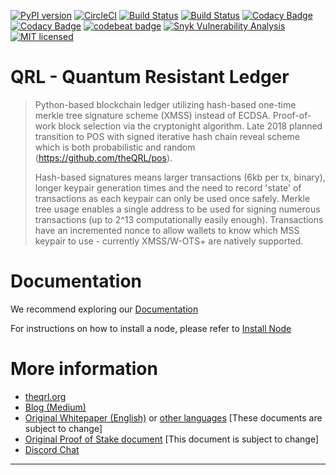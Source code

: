 
[![PyPI version](https://badge.fury.io/py/qrl.svg)](https://badge.fury.io/py/qrl)
[![CircleCI](https://circleci.com/gh/theQRL/QRL.svg?style=svg)](https://circleci.com/gh/theQRL/QRL)
[![Build Status](https://travis-ci.org/theQRL/QRL.svg?branch=master)](https://travis-ci.org/theQRL/QRL) 
[![Build Status](https://img.shields.io/travis/theQRL/integration_tests/master.svg?label=Integration_Tests)](https://travis-ci.org/theQRL/integration_tests) 
[![Codacy Badge](https://api.codacy.com/project/badge/Coverage/37ffe8d11be94eb5aeb5d29379dd3543)](https://www.codacy.com/app/jleni/QRL?utm_source=github.com&amp;utm_medium=referral&amp;utm_content=theQRL/QRL&amp;utm_campaign=Badge_Coverage) 
[![Codacy Badge](https://api.codacy.com/project/badge/Grade/37ffe8d11be94eb5aeb5d29379dd3543)](https://www.codacy.com/app/jleni/QRL?utm_source=github.com&utm_medium=referral&utm_content=theQRL/QRL&utm_campaign=badger) [![codebeat badge](https://codebeat.co/badges/9a0c8cad-bfa0-4ea7-89bf-bcb80859ce43)](https://codebeat.co/projects/github-com-theqrl-qrl-master)
[![Snyk Vulnerability Analysis](https://snyk.io/test/github/theQRL/QRL/badge.svg)](https://snyk.io/test/github/theQRL/QRL)
[![MIT licensed](https://img.shields.io/badge/license-MIT-blue.svg)](https://raw.githubusercontent.com/theQRL/qrllib/master/LICENSE)

# QRL - Quantum Resistant Ledger 

> Python-based blockchain ledger utilizing hash-based one-time merkle tree signature scheme (XMSS) instead of ECDSA. Proof-of-work block selection via the cryptonight algorithm. Late 2018 planned transition to POS with signed iterative hash chain reveal scheme which is both probabilistic and random (https://github.com/theQRL/pos).
>
> Hash-based signatures means larger transactions (6kb per tx, binary), longer keypair generation times and the need to record 'state' of transactions as each keypair can only be used once safely. Merkle tree usage enables a single address to be used for signing numerous transactions (up to 2^13 computationally easily enough). Transactions have an incremented nonce to allow wallets to know which MSS keypair to use - currently XMSS/W-OTS+ are natively supported.

# Documentation

We recommend exploring our [Documentation](https://docs.theqrl.org/) 

For instructions on how to install a node, please refer to [Install Node](https://docs.theqrl.org/mining/full-node/) 


# More information

 * [theqrl.org](https://theqrl.org)
 * [Blog (Medium)](https://medium.com/the-quantum-resistant-ledger)
 * [Original Whitepaper (English)](https://github.com/theQRL/Whitepaper/blob/master/QRL_whitepaper.pdf) or [other languages](https://github.com/theQRL/Whitepaper/blob/master) [These documents are subject to change]
 * [Original Proof of Stake document](https://github.com/theQRL/pos) [This document is subject to change]
 * [Discord Chat](https://discord.gg/RcR9WzX)
 
* * *
